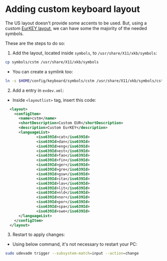 # Adding custom keyboard layout

The US layout doesn't provide some accents to be used. But, using a custom [EurKEY layout](https://eurkey.steffen.bruentjen.eu/), we can have some the majority of the needed symbols.

These are the steps to do so:

1. Add the layout, located inside `symbols`, to `/usr/share/X11/xkb/symbols`:
```bash
cp symbols/cstm /usr/share/X11/xkb/symbols
```
* You can create a symlink too:
```bash
ln -s $HOME/config/keyboard/symbols/cstm /usr/share/X11/xkb/symbols/cstm
```


2. Add a entry in `evdev.xml`:
  * Inside `<layoutlist>` tag, insert this code:

```xml
  <layout>
    <configItem>
      <name>cstm</name>
      <shortDescription>Custom EUR</shortDescription>
      <description>Custom EurKEY</description>
      <languageList>
              <iso639Id>cat</iso639Id>
              <iso639Id>dan</iso639Id>
              <iso639Id>eng</iso639Id>
              <iso639Id>est</iso639Id>
              <iso639Id>fao</iso639Id>
              <iso639Id>fin</iso639Id>
              <iso639Id>ger</iso639Id>
              <iso639Id>gre</iso639Id>
              <iso639Id>gsw</iso639Id>
              <iso639Id>ita</iso639Id>
              <iso639Id>lav</iso639Id>
              <iso639Id>lit</iso639Id>
              <iso639Id>nld</iso639Id>
              <iso639Id>nor</iso639Id>
              <iso639Id>por</iso639Id>
              <iso639Id>spa</iso639Id>
              <iso639Id>swe</iso639Id>
      </languageList>
    </configItem>
  </layout>
```

3. Restart to apply changes:
  * Using below command, it's not necessary to restart your PC: 
```bash
sudo udevadm trigger --subsystem-match=input --action=change
```
